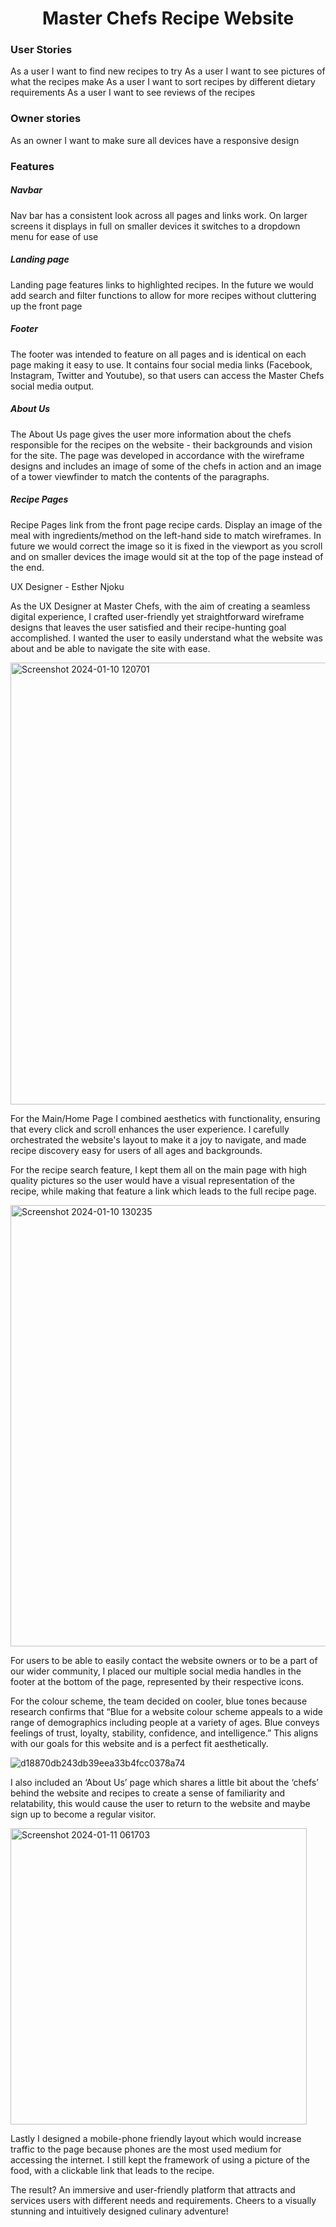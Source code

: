 <h1 align="center">Master Chefs Recipe Website</h1>

<h3>User Stories</h3>
As a user I want to find new recipes to try
As a user I want to see pictures of what the recipes make
As a user I want to sort recipes by different dietary requirements
As a user I want to see reviews of the recipes
<h3>Owner stories</h3>
As an owner I want to make sure all devices have a responsive design

<h3>Features</h3>
<h5>Navbar</h5>
Nav bar has a consistent look across all pages and links work. 
On larger screens it displays in full on smaller devices it switches to a dropdown menu for ease of use

<h5>Landing page</h5>
Landing page features links to highlighted recipes. In the future we would add search and filter functions to allow for more recipes without cluttering up the front page

<h5>Footer</h5>
The footer was intended to feature on all pages and is identical on each page making it easy to use.  It contains four social media links (Facebook, Instagram, Twitter and Youtube), so that users can access the Master Chefs social media output.

<h5>About Us</h5>
The About Us page gives the user more information about the chefs responsible for the recipes on the website - their backgrounds and vision for the site. The page was developed in accordance with the wireframe designs and includes an image of some of the chefs in action and an image of a tower viewfinder to match the contents of the paragraphs.

<h5>Recipe Pages</h5>
Recipe Pages link from the front page recipe cards. Display an image of the meal with ingredients/method on the left-hand side to match wireframes. In future we would correct the image so it is fixed in the viewport as you scroll and on smaller devices the image would sit at the top of the page instead of the end.

UX Designer - Esther Njoku

As the UX Designer at Master Chefs, with the aim of creating a seamless digital experience, I crafted user-friendly yet straightforward wireframe designs that leaves the user satisfied and their recipe-hunting goal accomplished. I wanted the user to easily understand what the website was about and be able to navigate the site with ease.

<img width="707" alt="Screenshot 2024-01-10 120701" src="https://github.com/CBainCoding/MasterChefs/assets/152183365/04a245e2-b164-4c9d-9e6a-970815451a35">


For the Main/Home Page I combined aesthetics with functionality, ensuring that every click and scroll enhances the user experience. I carefully orchestrated the website's layout to make it a joy to navigate, and made recipe discovery easy for users of all ages and backgrounds.

For the recipe search feature, I kept them all on the main page with high quality pictures so the user would have a visual representation of the recipe, while making that feature a link which leads to the full recipe page.

<img width="706" alt="Screenshot 2024-01-10 130235" src="https://github.com/CBainCoding/MasterChefs/assets/152183365/8b71aed9-27cb-4db7-99bf-14a4ab08c606">


For users to be able to easily contact the website owners or to be a part of our wider community, I placed our multiple social media handles in the footer at the bottom of the page, represented by their respective icons.


For the colour scheme, the team decided on cooler, blue tones because research confirms that “Blue for a website colour scheme appeals to a wide range of demographics including people at a variety of ages. Blue conveys feelings of trust, loyalty, stability, confidence, and intelligence.” This aligns with our goals for this website and is a perfect fit aesthetically.

![d18870db243db39eea33b4fcc0378a74](https://github.com/CBainCoding/MasterChefs/assets/152183365/1e18dce2-1458-47d7-9ebc-cda69e60d86d)


I also included an ‘About Us’ page which shares a little bit about the ‘chefs’ behind the website and recipes to create a sense of familiarity and relatability, this would cause the user to return to the website and maybe sign up to become a regular visitor.

<img width="474" alt="Screenshot 2024-01-11 061703" src="https://github.com/CBainCoding/MasterChefs/assets/152183365/efe5f6d6-7164-4ed8-9670-381831994994">

Lastly I designed a mobile-phone friendly layout which would increase traffic to the page because phones are the most used medium for accessing the internet. I still kept the framework of using a picture of the food, with a clickable link that leads to the recipe.

The result? An immersive and user-friendly platform that attracts and services users with different needs and requirements. Cheers to a visually stunning and intuitively designed culinary adventure!